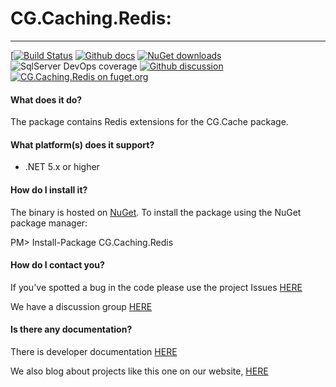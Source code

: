 # CG.Caching.Redis: 
---
[[![Build Status](https://dev.azure.com/codegator/CG.Caching.Redis/_apis/build/status/CodeGator.CG.Caching.Redis?branchName=main)](https://dev.azure.com/codegator/CG.Caching.Redis/_build/latest?definitionId=65&branchName=main)
[![Github docs](https://img.shields.io/static/v1?label=Documentation&message=online&color=blue)](https://codegator.github.io/CG.Caching.Redis/)
[![NuGet downloads](https://img.shields.io/nuget/dt/CG.Caching.Redis.svg?style=flat)](https://nuget.org/packages/CG.Caching.Redis)
![SqlServer DevOps coverage](https://img.shields.io/azure-devops/coverage/codegator/CG.Caching.Redis/65)
[![Github discussion](https://img.shields.io/badge/Discussion-online-blue)](https://github.com/CodeGator/CG.Caching.Redis/discussions)
[![CG.Caching.Redis on fuget.org](https://www.fuget.org/packages/CG.Caching.Redis/badge.svg)](https://www.fuget.org/packages/CG.Caching.Redis)

#### What does it do?
The package contains Redis extensions for the CG.Cache package.

#### What platform(s) does it support?
* .NET 5.x or higher

#### How do I install it?
The binary is hosted on [NuGet](https://www.nuget.org/packages/CG.Caching.Redis/). To install the package using the NuGet package manager:

PM> Install-Package CG.Caching.Redis

#### How do I contact you?
If you've spotted a bug in the code please use the project Issues [HERE](https://github.com/CodeGator/CG.Caching.Redis/issues)

We have a discussion group [HERE](https://github.com/CodeGator/CG.Caching.Redis/discussions)

#### Is there any documentation?
There is developer documentation [HERE](https://codegator.github.io/CG.Caching.Redis/)

We also blog about projects like this one on our website, [HERE](http://www.codegator.com)
